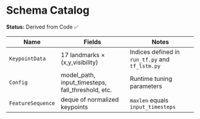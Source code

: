 # Schema Catalog

**Status:** Derived from Code ✅

| Name | Fields | Notes |
|------|--------|-------|
| `KeypointData` | 17 landmarks × (x,y,visibility) | Indices defined in `run_tf.py` and `tf_lstm.py` | 
| `Config` | model_path, input_timesteps, fall_threshold, etc. | Runtime tuning parameters |
| `FeatureSequence` | deque of normalized keypoints | `maxlen` equals `input_timesteps` |

